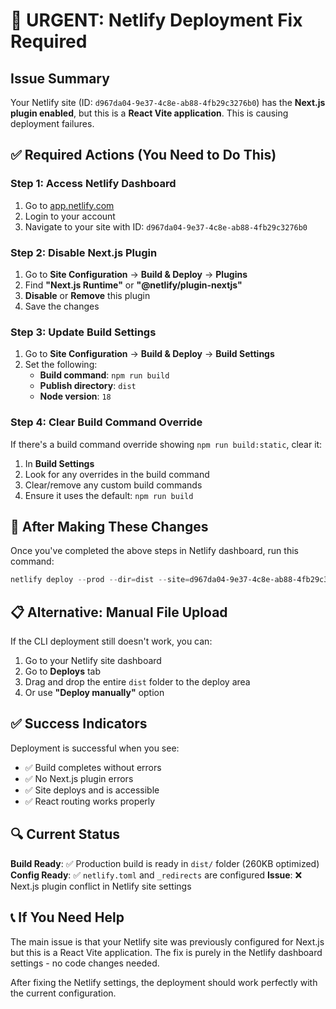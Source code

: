 # 🚨 URGENT: Netlify Deployment Fix Required

## Issue Summary

Your Netlify site (ID: `d967da04-9e37-4c8e-ab88-4fb29c3276b0`) has the **Next.js plugin enabled**, but this is a **React Vite application**. This is causing deployment failures.

## ✅ Required Actions (You Need to Do This)

### Step 1: Access Netlify Dashboard

1. Go to [app.netlify.com](https://app.netlify.com)
2. Login to your account
3. Navigate to your site with ID: `d967da04-9e37-4c8e-ab88-4fb29c3276b0`

### Step 2: Disable Next.js Plugin

1. Go to **Site Configuration** → **Build & Deploy** → **Plugins**
2. Find **"Next.js Runtime"** or **"@netlify/plugin-nextjs"**
3. **Disable** or **Remove** this plugin
4. Save the changes

### Step 3: Update Build Settings

1. Go to **Site Configuration** → **Build & Deploy** → **Build Settings**
2. Set the following:
   - **Build command**: `npm run build`
   - **Publish directory**: `dist`
   - **Node version**: `18`

### Step 4: Clear Build Command Override

If there's a build command override showing `npm run build:static`, clear it:

1. In **Build Settings**
2. Look for any overrides in the build command
3. Clear/remove any custom build commands
4. Ensure it uses the default: `npm run build`

## 🔧 After Making These Changes

Once you've completed the above steps in Netlify dashboard, run this command:

```powershell
netlify deploy --prod --dir=dist --site=d967da04-9e37-4c8e-ab88-4fb29c3276b0
```

## 📋 Alternative: Manual File Upload

If the CLI deployment still doesn't work, you can:

1. Go to your Netlify site dashboard
2. Go to **Deploys** tab
3. Drag and drop the entire `dist` folder to the deploy area
4. Or use **"Deploy manually"** option

## ✅ Success Indicators

Deployment is successful when you see:

- ✅ Build completes without errors
- ✅ No Next.js plugin errors
- ✅ Site deploys and is accessible
- ✅ React routing works properly

## 🔍 Current Status

**Build Ready**: ✅ Production build is ready in `dist/` folder (260KB optimized)
**Config Ready**: ✅ `netlify.toml` and `_redirects` are configured
**Issue**: ❌ Next.js plugin conflict in Netlify site settings

## 📞 If You Need Help

The main issue is that your Netlify site was previously configured for Next.js but this is a React Vite application. The fix is purely in the Netlify dashboard settings - no code changes needed.

After fixing the Netlify settings, the deployment should work perfectly with the current configuration.

